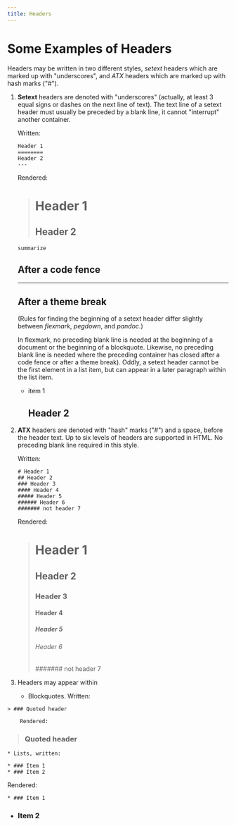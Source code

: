 ```yaml
---
title: Headers
---
```

# Some Examples of Headers

Headers may be written in two different styles, *setext* headers which are
marked up with \"underscores\", and *ATX* headers which are marked up with
hash marks (\"#\").

1. **Setext** headers are denoted with \"underscores\" (actually, at least 3
equal signs or dashes on the next line of text).  The text line of a setext
header must usually
be preceded by a blank line, it cannot \"interrupt\" another container.

	Written:
	
	~~~
	Header 1
	========
	Header 2
	---
	~~~

	Rendered:
	
	> Header 1
	> ========
	> Header 2
	> ---
	
	~~~
	summarize
	~~~
	After a code fence
	---
	---
	After a theme break
	---

	(Rules for finding the beginning of a setext header differ slightly between
	*flexmark*, *pegdown*, and *pandoc*.)

	In flexmark, no preceding blank line is needed at the beginning of 
	a document or the
	beginning of a blockquote.  Likewise, no preceding blank line is needed 
	where the preceding container has closed after a code fence or
	after a theme break).  Oddly, a setext header cannot
	be the first element in a list item, but can appear in a later paragraph
	within the list item.
	
	- item 1
	
	    Header 2
	    ---
	
2. **ATX** headers are denoted with \"hash\" marks (\"#\") and a space, before the
header text.  Up to six levels of headers are supported in HTML.
No preceding blank line required in this style.

	Written:

	~~~
	# Header 1
	## Header 2
	### Header 3
	#### Header 4
	##### Header 5
	###### Header 6
	####### not header 7
	~~~
	Rendered:
	
	> # Header 1
	> ## Header 2
	> ### Header 3
	> #### Header 4
	> ##### Header 5
	> ###### Header 6
	> ####### not header 7
	
3. Headers may appear within
	* Blockquotes.
		Written:
~~~
> ### Quoted header
~~~
		Rendered:
> ### Quoted header
	* Lists, written:
~~~
* ### Item 1
* ### Item 2
~~~
Rendered:

	* ### Item 1
* ### Item 2
